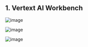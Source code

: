 ## 1. Vertext AI Workbench 
![image](https://user-images.githubusercontent.com/74223025/234880866-ae2a986a-d9de-4ef1-bdbe-735b22e66acf.png)

![image](https://user-images.githubusercontent.com/74223025/234881212-fb599f31-f410-46f0-9701-9a589fe9d9de.png)

![image](https://user-images.githubusercontent.com/74223025/234881751-ff2c89c2-03f4-458e-9f75-e8fe6bf748dc.png)
